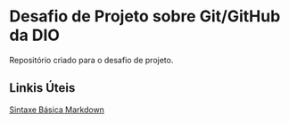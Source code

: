 # Desafio de Projeto sobre Git/GitHub da DIO
Repositório criado para o desafio de projeto.

## Linkis Úteis
[Sintaxe Básica Markdown](https://www.markdownguide.org/basic-syntax/)
